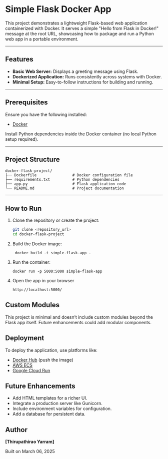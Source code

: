 # Simple Flask Docker App

This project demonstrates a lightweight Flask-based web application containerized with Docker. It serves a simple "Hello from Flask in Docker!" message at the root URL, showcasing how to package and run a Python web app in a portable environment.

---

## Features
- **Basic Web Server:** Displays a greeting message using Flask.
- **Dockerized Application:** Runs consistently across systems with Docker.
- **Minimal Setup:** Easy-to-follow instructions for building and running.

---

## Prerequisites

Ensure you have the following installed:
- [Docker](https://www.docker.com/get-started)

Install Python dependencies inside the Docker container (no local Python setup required).

---

## Project Structure
```
docker-flask-project/
├── Dockerfile                # Docker configuration file
├── requirements.txt          # Python dependencies
├── app.py                    # Flask application code
└── README.md                 # Project documentation
```

---

## How to Run

1. Clone the repository or create the project:
   ```bash
   git clone <repository_url>
   cd docker-flask-project
   ```

2. Build the Docker image:
   ```
    docker build -t simple-flask-app .
   ```

3. Run the container:
   ```
   docker run -p 5000:5000 simple-flask-app
   ```

4. Open the app in your browser
   ```
   http://localhost:5000/
   ```

## Custom Modules
This project is minimal and doesn’t include custom modules beyond the Flask app itself. Future enhancements could add modular components.

## Deployment
To deploy the application, use platforms like:
- [Docker Hub](https://hub.docker.com/) (push the image)
- [AWS ECS](https://aws.amazon.com/ecs/)
- [Google Cloud Run](https://cloud.google.com/run)

## Future Enhancements
- Add HTML templates for a richer UI.
- Integrate a production server like Gunicorn.
- Include environment variables for configuration.
- Add a database for persistent data.

## Author
**[Thirupathirao Yarram]**

Built on March 06, 2025
